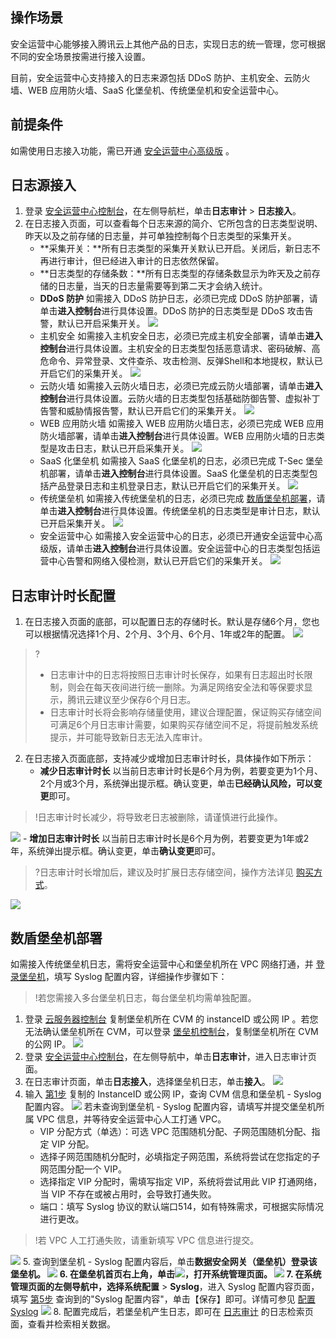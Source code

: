 ## 操作场景
安全运营中心能够接入腾讯云上其他产品的日志，实现日志的统一管理，您可根据不同的安全场景按需进行接入设置。

目前，安全运营中心支持接入的日志来源包括 DDoS 防护、主机安全、云防火墙、WEB 应用防火墙、SaaS 化堡垒机、传统堡垒机和安全运营中心。



## 前提条件
如需使用日志接入功能，需已开通 [安全运营中心高级版](https://buy.cloud.tencent.com/soc) 。


## 日志源接入
1. 登录 [安全运营中心控制台](https://console.cloud.tencent.com/ssav2/survey)，在左侧导航栏，单击**日志审计** > **日志接入**。
2. 在日志接入页面，可以查看每个日志来源的简介、它所包含的日志类型说明、昨天以及之前存储的日志量，并可单独控制每个日志类型的采集开关。
   - **采集开关：**所有日志类型的采集开关默认已开启。关闭后，新日志不再进行审计，但已经进入审计的日志依然保留。
   - **日志类型的存储条数：**所有日志类型的存储条数显示为昨天及之前存储的日志量，当天的日志量需要等到第二天才会纳入统计。
   - **DDoS 防护**
如需接入 DDoS 防护日志，必须已完成 DDoS 防护部署，请单击**进入控制台**进行具体设置。DDoS 防护的日志类型是 DDoS 攻击告警，默认已开启采集开关。
![](https://qcloudimg.tencent-cloud.cn/raw/19b9eefc49ddd725a029b73742df23b3.png) 
   - 主机安全
如需接入主机安全日志，必须已完成主机安全部署，请单击**进入控制台**进行具体设置。主机安全的日志类型包括恶意请求、密码破解、高危命令、异常登录、文件查杀、攻击检测、反弹Shell和本地提权，默认已开启它们的采集开关。
![](https://qcloudimg.tencent-cloud.cn/raw/2fbf932e528f27be4beac8d92e50a4cf.png)
   - 云防火墙
如需接入云防火墙日志，必须已完成云防火墙部署，请单击**进入控制台**进行具体设置。云防火墙的日志类型包括基础防御告警、虚拟补丁告警和威胁情报告警，默认已开启它们的采集开关。
![](https://qcloudimg.tencent-cloud.cn/raw/aad426914618b2d1863182890173eaf1.png)
   - WEB 应用防火墙
如需接入 WEB 应用防火墙日志，必须已完成 WEB 应用防火墙部署，请单击**进入控制台**进行具体设置。WEB 应用防火墙的日志类型是攻击日志，默认已开启采集开关。
![](https://qcloudimg.tencent-cloud.cn/raw/ad148c7f7adb2464618ee254ca6acfc2.png)
   - SaaS 化堡垒机
如需接入 SaaS 化堡垒机的日志，必须已完成 T-Sec 堡垒机部署，请单击**进入控制台**进行具体设置。SaaS 化堡垒机的日志类型包括产品登录日志和主机登录日志，默认已开启它们的采集开关。
![](https://qcloudimg.tencent-cloud.cn/raw/6d648b95c9495f2a0c81838567644f50.png)
   - 传统堡垒机
如需接入传统堡垒机的日志，必须已完成 [数盾堡垒机部署](#BS)，请单击**进入控制台**进行具体设置。传统堡垒机的日志类型是审计日志，默认已开启采集开关。
![](https://qcloudimg.tencent-cloud.cn/raw/c34d3109b4289a7dad16626bfde58c19.png)
   - 安全运营中心
如需接入安全运营中心的日志，必须已开通安全运营中心高级版，请单击**进入控制台**进行具体设置。安全运营中心的日志类型包括运营中心告警和网络入侵检测，默认已开启它们的采集开关。
![](https://qcloudimg.tencent-cloud.cn/raw/41ae336d59c3f6a2bc12d37fdcbd22d8.png)

## 日志审计时长配置
1. 在日志接入页面的底部，可以配置日志的存储时长。默认是存储6个月，您也可以根据情况选择1个月、2个月、3个月、6个月、1年或2年的配置。
![](https://qcloudimg.tencent-cloud.cn/raw/eba39fdd1928ed557ad7c1eb8844660e.png)
>?
>- 日志审计中的日志将按照日志审计时长保存，如果有日志超出时长限制，则会在每天夜间进行统一删除。为满足网络安全法和等保要求显示，腾讯云建议至少保存6个月日志。
>- 日志审计时长将会影响存储量使用，建议合理配置，保证购买存储空间可满足6个月日志审计需要，如果购买存储空间不足，将提前触发系统提示，并可能导致新日志无法入库审计。
>
2. 在日志接入页面底部，支持减少或增加日志审计时长，具体操作如下所示：
    - **减少日志审计时长**
  以当前日志审计时长是6个月为例，若要变更为1个月、2个月或3个月，系统弹出提示框。确认变更，单击**已经确认风险，可以变更**即可。
>!日志审计时长减少，将导致老日志被删除，请谨慎进行此操作。
>
![](https://qcloudimg.tencent-cloud.cn/raw/d9b3d4b7939630438aa55ec3b640593f.png)
    - **增加日志审计时长**
以当前日志审计时长是6个月为例，若要变更为1年或2年，系统弹出提示框。确认变更，单击**确认变更**即可。
>?日志审计时长增加后，建议及时扩展日志存储空间，操作方法详见 [购买方式](https://cloud.tencent.com/document/product/664/41641)。
>
![](https://qcloudimg.tencent-cloud.cn/raw/06846da989baec67feb3304ec00565ad.png)


## 数盾堡垒机部署[](id:BS)
如需接入传统堡垒机日志，需将安全运营中心和堡垒机所在 VPC 网络打通，并 [登录堡垒机](https://cloud.tencent.com/document/product/1025/32348)，填写 Syslog 配置内容，详细操作步骤如下：
>!若您需接入多台堡垒机日志，每台堡垒机均需单独配置。
>
[](id:1)
1. 登录 [云服务器控制台](https://console.cloud.tencent.com/cvm/instance/index?rid=1) 复制堡垒机所在 CVM 的 instanceID 或公网 IP 。若您无法确认堡垒机所在 CVM，可以登录 [堡垒机控制台](https://console.cloud.tencent.com/cds/dasb)，复制堡垒机所在 CVM 的公网 IP。
![](https://main.qcloudimg.com/raw/946897a737c7aec50c8b14e650601fed.png)
2. 登录 [安全运营中心控制台](https://console.cloud.tencent.com/ssav2/survey)，在左侧导航中，单击**日志审计**，进入日志审计页面。
3. 在日志审计页面，单击**日志接入**，选择堡垒机日志，单击**接入**。
![](https://main.qcloudimg.com/raw/fa18a03cdd28ea272ddc3491a4817ec8.png)
4. 输入 [第1步](#1) 复制的 InstanceID 或公网 IP，查询 CVM 信息和堡垒机 - Syslog 配置内容。
![](https://main.qcloudimg.com/raw/356d56f49b26a34c6d69c6818d94af5a.png)
若未查询到堡垒机 - Syslog 配置内容，请填写并提交堡垒机所属 VPC 信息，并等待安全运营中心人工打通 VPC。
	- VIP 分配方式（单选）：可选 VPC 范围随机分配、子网范围随机分配、指定 VIP 分配。
	 - 选择子网范围随机分配时，必填指定子网范围，系统将尝试在您指定的子网范围分配一个 VIP。
	 - 选择指定 VIP 分配时，需填写指定 VIP，系统将尝试用此 VIP 打通网络，当 VIP 不存在或被占用时，会导致打通失败。
	- 端口：填写 Syslog 协议的默认端口514，如有特殊需求，可根据实际情况进行更改。
>!若 VPC 人工打通失败，请重新填写 VPC 信息进行提交。
>
![](https://main.qcloudimg.com/raw/fabc7bb8bfb5baf7dfa71a52e02adf45.png)
[](id:5)
5. 查询到堡垒机 - Syslog 配置内容后，单击**数据安全网关（堡垒机）**登录该堡垒机。
![](https://main.qcloudimg.com/raw/b4419f1557719547b8419dd8cb7eaef4.png)
6. 在堡垒机首页右上角，单击<img src=" https://main.qcloudimg.com/raw/82dfc809b5df76ff939d996ea3136a43.png"  style="margin:0;">，打开系统管理页面。
![](https://main.qcloudimg.com/raw/d3958c08bd7261ca0ead85a513164b81.png)
7. 在系统管理页面的左侧导航中，选择**系统配置** > **Syslog**，进入 Syslog 配置内容页面，填写 [第5步](#5) 查询到的"Syslog 配置内容"，单击【保存】即可。详情可参见 [配置 Syslog](https://cloud.tencent.com/document/product/1025/41891)
![](https://main.qcloudimg.com/raw/9c31107d7cc6cfb4c5ac90cb3a987521.png)
8. 配置完成后，若堡垒机产生日志，即可在  [日志审计](https://console.cloud.tencent.com/ssav2/survey) 的日志检索页面，查看并检索相关数据。
